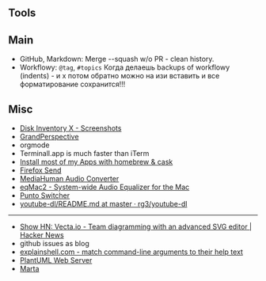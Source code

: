 ## Tools
## Main
- GitHub, Markdown: Merge --squash w/o PR - clean history. 
- Workflowy: `@tag`, `#topics` Когда делаешь backups of workflowy (indents) - и х потом обратно можно на изи вставить и все форматирование сохранится!!!

## Misc
- [Disk Inventory X - Screenshots](http://www.derlien.com/screenshots/index.html)
- [GrandPerspective](http://grandperspectiv.sourceforge.net/)
- orgmode
- Terminall.app is much faster than iTerm
- [Install most of my Apps with homebrew & cask](https://gist.github.com/t-io/8255711)
- [Firefox Send](https://send.firefox.com/?utm_source=hackernewsletter&utm_medium=email&utm_term=show_hn)
- [MediaHuman Audio Converter](https://www.mediahuman.com/audio-converter/)
- [eqMac2 - System-wide Audio Equalizer for the Mac](https://github.com/romankisil/eqMac2)
- [Punto Switcher](https://yandex.ru/soft/punto/)
- [youtube-dl/README.md at master · rg3/youtube-dl](https://github.com/rg3/youtube-dl/blob/master/README.md#readme)

---

- [Show HN: Vecta.io - Team diagramming with an advanced SVG editor | Hacker News](https://news.ycombinator.com/item?id=14688031)
- github issues as blog
- [explainshell.com - match command-line arguments to their help text](https://explainshell.com/)
- [PlantUML Web Server](http://www.plantuml.com/plantuml/uml)
- [Marta](https://marta.yanex.org/)
